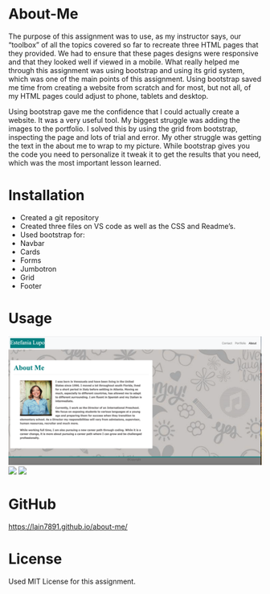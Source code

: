 # About-Me

The purpose of this assignment was to use, as my instructor says, our “toolbox” of all the topics covered so far to recreate three HTML pages that they provided. We had to ensure that these pages designs were responsive and that they looked well if viewed in a mobile. What really helped me through this assignment was using bootstrap and using its grid system, which was one of the main points of this assignment. Using bootstrap saved me time from creating a website from scratch and for most, but not all, of my HTML pages could adjust to phone, tablets and desktop.

Using bootstrap gave me the confidence that I could actually create a website. It was a very useful tool. My biggest struggle was adding the images to the portfolio. I solved this by using the grid from bootstrap, inspecting the page and lots of trial and error. My other struggle was getting the text in the about me to wrap to my picture. While bootstrap gives you the code you need to personalize it tweak it to get the results that you need, which was the most important lesson learned. 

# Installation

* Created a git repository
* Created three files on VS code as well as the CSS and Readme’s.
* Used bootstrap for:
* Navbar
* Cards
* Forms
* Jumbotron
* Grid
* Footer

# Usage

<img src="assets/images/aboutMe.png">

<img src="assets/images/contactPage.png">

<img src ="assets/images/PortfolioPage2.png">

# GitHub

https://lain7891.github.io/about-me/

# License

Used MIT License for this assignment. 
